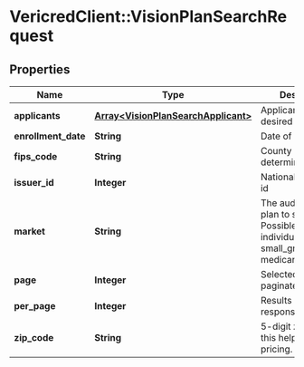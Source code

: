 # VericredClient::VisionPlanSearchRequest

## Properties
Name | Type | Description | Notes
------------ | ------------- | ------------- | -------------
**applicants** | [**Array&lt;VisionPlanSearchApplicant&gt;**](VisionPlanSearchApplicant.md) | Applicants for desired plans. | [optional] 
**enrollment_date** | **String** | Date of enrollment | [optional] 
**fips_code** | **String** | County code to determine eligibility | [optional] 
**issuer_id** | **Integer** | National-level issuer id | [optional] 
**market** | **String** | The audience of plan to search for. Possible values are individual, shop, small_group, medicare_advantage | [optional] 
**page** | **Integer** | Selected page of paginated response. | [optional] 
**per_page** | **Integer** | Results per page of response. | [optional] 
**zip_code** | **String** | 5-digit zip code - this helps determine pricing. | [optional] 



